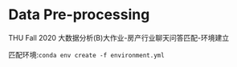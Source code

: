 # Data Pre-processing
THU Fall 2020 大数据分析(B)大作业-房产行业聊天问答匹配-环境建立

匹配环境:`conda env create -f environment.yml`
